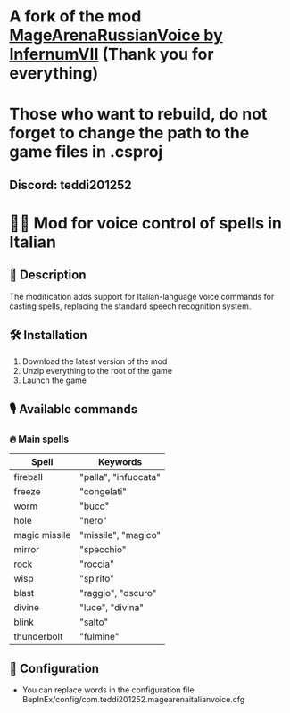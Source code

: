 # A fork of the mod [MageArenaRussianVoice by InfernumVII](https://github.com/InfernumVII/MageArenaRussianVoice) (Thank you for everything)
# Those who want to rebuild, do not forget to change the path to the game files in .csproj
## Discord: teddi201252

# 🧙‍♂️ Mod for voice control of spells in Italian

## 📌 Description
The modification adds support for Italian-language voice commands for casting spells, replacing the standard speech recognition system.

## 🛠 Installation
1. Download the latest version of the mod
2. Unzip everything to the root of the game
3. Launch the game

## 🎙 Available commands

### 🔥 Main spells
| Spell | Keywords |
|-------------------|-----------------------|
| fireball | "palla", "infuocata" |
| freeze | "congelati" |
| worm | "buco" |
| hole | "nero" |
| magic missile | "missile", "magico" |
| mirror | "specchio" |
| rock | "roccia" |
| wisp | "spirito" |
| blast | "raggio", "oscuro" |
| divine | "luce", "divina" |
| blink | "salto" |
| thunderbolt | "fulmine" |

## 🔮 Configuration
- You can replace words in the configuration file BepInEx/config/com.teddi201252.magearenaitalianvoice.cfg